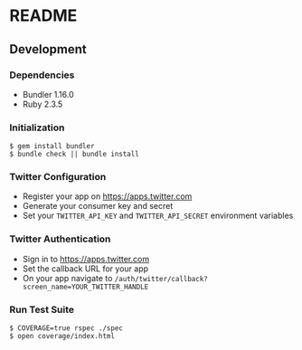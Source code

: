 # README

## Development

### Dependencies

* Bundler 1.16.0
* Ruby 2.3.5

### Initialization

```shell
$ gem install bundler
$ bundle check || bundle install
```

### Twitter Configuration

* Register your app on https://apps.twitter.com
* Generate your consumer key and secret
* Set your `TWITTER_API_KEY` and `TWITTER_API_SECRET` environment variables

### Twitter Authentication

* Sign in to https://apps.twitter.com
* Set the callback URL for your app
* On your app navigate to `/auth/twitter/callback?screen_name=YOUR_TWITTER_HANDLE`

### Run Test Suite

```shell
$ COVERAGE=true rspec ./spec
$ open coverage/index.html
```
